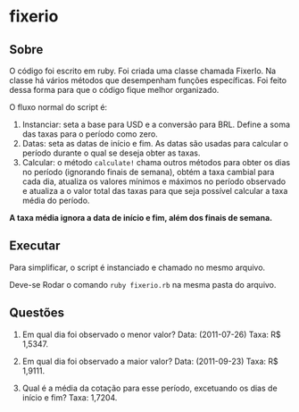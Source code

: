 # fixerio

## Sobre

O código foi escrito em ruby. Foi criada uma classe chamada FixerIo. Na classe há vários métodos que desempenham funções específicas. Foi feito dessa forma para que o código fique melhor organizado.

O fluxo normal do script é:  

1. Instanciar: seta a base para USD e a conversão para BRL. Define a soma das taxas para o período como zero.
2. Datas: seta as datas de início e fim. As datas são usadas para calcular o período durante o qual se deseja obter as taxas.
3. Calcular: o método `calculate!` chama outros métodos para obter os dias no período (ignorando finais de semana), obtém a taxa cambial para cada dia, atualiza os valores mínimos e máximos no período observado e atualiza a o valor total das taxas para que seja possível calcular a taxa média do período.

**A taxa média ignora a data de início e fim, além dos finais de semana.**


## Executar
Para simplificar, o script é instanciado e chamado no mesmo arquivo.

Deve-se Rodar o comando `ruby fixerio.rb` na mesma pasta do arquivo.

## Questões
1. Em qual dia foi observado o menor valor? Data: (2011-07-26)  Taxa: R$ 1,5347.

2. Em qual dia foi observado a maior valor? Data: (2011-09-23)  Taxa: R$ 1,9111.

3. Qual é a média da cotação para esse período, excetuando os dias de início e fim? Taxa: 1,7204.
